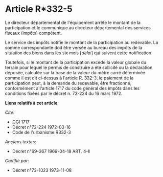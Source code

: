 # Article R*332-5

Le directeur départemental de l'équipement arrête le montant de la participation et le communique au directeur départemental
des services fiscaux (impôts) compétent.

Le service des impôts notifie le montant de la participation au redevable. La somme correspondante doit être versée au bureau
des impôts de la situation des biens dans les six mois [*délai*] qui suivent cette notification.

Toutefois, si le montant de la participation excède la valeur globale du terrain pour lequel le permis de construire a été
sollicité ou la déclaration déposée, calculée sur la base de la valeur du mètre carré déterminée comme il est dit ci-dessus à
l'article R. 332-3, le paiement de la participation peut, à la demande du redevable, être fractionné, conformément à
l'article 1717 du code général des impôts dans les conditions fixées par le décret n. 72-224 du 16 mars 1972.

**Liens relatifs à cet article**

_Cite_:

  - CGI 1717
  - Décret n°72-224 1972-03-16
  - Code de l'urbanisme R332-3

_Anciens textes_:

  - Décret n°69-367 1969-04-18 ART. 4-II

_Codifié par_:

  - Décret n°73-1023 1973-11-08
